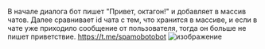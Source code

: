 В начале диалога бот пишет "Привет, октагон!" и добавляет в массив чатов. Далее сравнивает id чата с тем, что хранится в массиве, и если в чате уже приходило сообщение от пользователя, тогда он больше не пишет приветствие. https://t.me/spamobotobot
![изображение](https://github.com/user-attachments/assets/2cbed348-32a5-4b2a-b9c6-e6452c1cc504)
